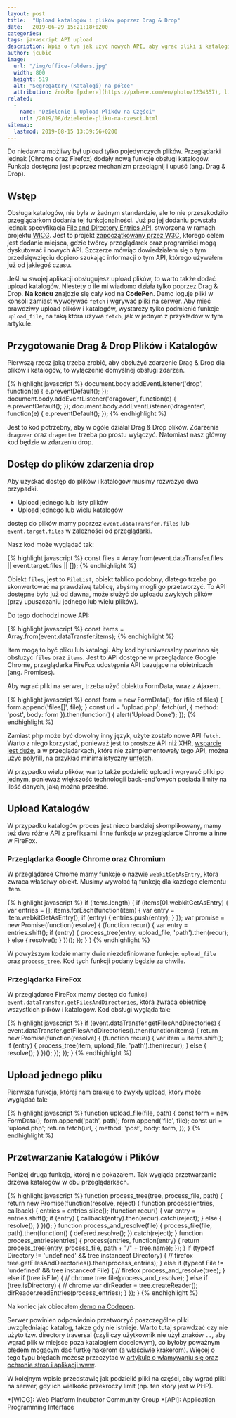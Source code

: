 ```yaml
---
layout: post
title:  "Upload katalogów i plików poprzez Drag & Drop"
date:   2019-06-29 15:21:18+0200
categories:
tags: javascript API upload
description: Wpis o tym jak użyć nowych API, aby wgrać pliki i katalogi na serwer. Upload plików i katalogów jest teraz możliwy poprzez Drag & Drop.
author: jcubic
image:
  url: "/img/office-folders.jpg"
  width: 800
  height: 519
  alt: "Segregatory (Katalogi) na półce"
  attribution: źródło [pxhere](https://pxhere.com/en/photo/1234357), licencja [CC0 Public Domain](https://creativecommons.org/publicdomain/zero/1.0/)
related:
  -
    name: "Dzielenie i Upload Plików na Części"
    url: /2019/08/dzielenie-pliku-na-czesci.html
sitemap:
  lastmod: 2019-08-15 13:39:56+0200
---
```


Do niedawna możliwy był upload tylko pojedynczych plików. Przeglądarki jednak (Chrome oraz Firefox)
dodały nową funkcje obsługi katalogów.  Funkcja dostępna jest poprzez mechanizm przeciągnij i upuść
(ang. Drag & Drop).

<!-- more -->

## Wstęp

Obsługa katalogów, nie była w żadnym standardzie, ale to nie przeszkodziło przeglądarkom dodania tej
funkcjonalności.  Już po jej dodaniu powstała jednak specyfikacja
[File and Directory Entries API](https://wicg.github.io/entries-api/), stworzona w ramach projektu
[WICG](https://wicg.io/). Jest to projekt
[zapoczątkowany przez W3C](https://www.w3.org/blog/2015/07/wicg/), którego celem jest dodanie
miejsca, gdzie twórcy przeglądarek oraz programiści mogą dyskutować i nowych API. Szczerze mówiąc
dowiedziałem się o tym przedsięwzięciu dopiero szukając informacji o tym API, którego używałem już
od jakiegoś czasu.

Jeśli w swojej aplikacji obsługujesz upload plików, to warto także dodać upload katalogów. Niestety
o ile mi wiadomo działa tylko poprzez Drag & Drop.  **Na końcu** znajdzie się cały kod na
**CodePen**. Demo loguje pliki w konsoli zamiast wywoływać `fetch` i wgrywać pliki na serwer. Aby
mieć prawdziwy upload plików i katalogów, wystarczy tylko podmienić funkcje `upload_file`, na taką
która używa `fetch`, jak w jednym z przykładów w tym artykule.

## Przygotowanie Drag & Drop Plików i Katalogów

Pierwszą rzecz jaką trzeba zrobić, aby obsłużyć zdarzenie Drag & Drop dla plików i katalogów, to
wyłączenie domyślnej obsługi zdarzeń.

{% highlight javascript %}
document.body.addEventListener('drop', function(e) {
    e.preventDefault();
});
document.body.addEventListener('dragover', function(e) {
    e.preventDefault();
});
document.body.addEventListener('dragenter', function(e) {
    e.preventDefault();
});
{% endhighlight %}

Jest to kod potrzebny, aby w ogóle działał Drag & Drop plików. Zdarzenia `dragover` oraz `dragenter`
trzeba po prostu wyłączyć. Natomiast nasz główny kod będzie w zdarzeniu drop.

## Dostęp do plików zdarzenia drop

Aby uzyskać dostęp do plików i katalogów musimy rozważyć dwa przypadki.

* Upload jednego lub listy plików
* Upload jednego lub wielu katalogów

dostęp do plików mamy poprzez `event.dataTransfer.files` lub  `event.target.files` w zależności od
przeglądarki.

Nasz kod może wyglądać tak:

{% highlight javascript %}
const files = Array.from(event.dataTransfer.files || event.target.files || []);
{% endhighlight %}

Obiekt `files`, jest to `FileList`, obiekt tablico podobny, dlatego trzeba go skonwertować na
prawdziwą tablicę, abyśmy mogli go przetworzyć. To API dostępne było już od dawna, może służyć do uploadu
zwykłych plików (przy upuszczaniu jednego lub wielu plików).

Do tego dochodzi nowe API:

{% highlight javascript %}
const items = Array.from(event.dataTransfer.items);
{% endhighlight %}

Item mogą to być pliku lub katalogi. Aby kod był uniwersalny powinno się obsłużyć `files` oraz `items`.
Jest to API dostępne w przeglądarce Google Chrome, przeglądarka FireFox udostępnia API bazujące na
obietnicach (ang. Promises).

Aby wgrać pliki na serwer, trzeba użyć obiektu FormData, wraz z Ajaxem.

{% highlight javascript %}
const form = new FormData();
for (file of files) {
    form.append('files[]', file);
}
const url = 'upload.php';
fetch(url, {
    method: 'post',
    body: form
}).then(function() {
    alert('Upload Done');
});
{% endhighlight %}

Zamiast php może być dowolny inny język, użyte zostało nowe API `fetch`. Warto z niego korzystać, ponieważ
jest to prostsze API niż XHR, [wsparcie jest duże](https://caniuse.com/#feat=fetch), a w przeglądarkach,
które nie zaimplementowały tego API, można użyć polyfill, na przykład minimalistyczny
[unfetch](https://github.com/developit/unfetch).

W przypadku wielu plików, warto także podzielić upload i wgrywać pliki po jednym, ponieważ większość
technologii back-end'owych posiada limity na ilość danych, jaką można przesłać.

## Upload Katalogów

W przypadku katalogów proces jest nieco bardziej skomplikowany, mamy też dwa różne API z prefiksami.
Inne funkcje w przeglądarce Chrome a inne w FireFox.

### Przeglądarka Google Chrome oraz Chromium

W przeglądarce Chrome mamy funkcje o nazwie `webkitGetAsEntry`, która zwraca właściwy obiekt. Musimy
wywołać tą funkcję dla każdego elementu item.

{% highlight javascript %}
if (items.length) {
    if (items[0].webkitGetAsEntry) {
        var entries = [];
        items.forEach(function(item) {
            var entry = item.webkitGetAsEntry();
            if (entry) {
                entries.push(entry);
            }
        });
        var promise = new Promise(function(resolve) {
            (function recur() {
                var entry = entries.shift();
                if (entry) {
                    process_tree(entry, upload_file, 'path').then(recur);
                } else {
                    resolve();
                }
            })();
        });
    }
}
{% endhighlight %}

W powyższym kodzie mamy dwie niezdefiniowane funkcje: `upload_file` oraz `process_tree`. Kod tych
funkcji podany będzie za chwile.

### Przeglądarka FireFox

W przeglądarce FireFox mamy dostęp do funkcji `event.dataTransfer.getFilesAndDirectories`, która
zwraca obietnicę wszystkich plików i katalogów. Kod obsługi wygląda tak:

{% highlight javascript %}
if (event.dataTransfer.getFilesAndDirectories) {
    event.dataTransfer.getFilesAndDirectories().then(function(items) {
        return new Promise(function(resolve) {
            (function recur() {
                var item = items.shift();
                if (entry) {
                    process_tree(item, upload_file, 'path').then(recur);
                } else {
                    resolve();
                }
            })();
        });
    });
}
{% endhighlight %}


## Upload jednego pliku

Pierwsza funkcja, której nam brakuje to zwykły upload, który może wyglądać tak:

{% highlight javascript %}
function upload_file(file, path) {
    const form = new FormData();
    form.append('path', path);
    form.append('file', file);
    const url = 'upload.php';
    return fetch(url, {
        method: 'post',
        body: form,
    });
}
{% endhighlight %}

## Przetwarzanie Katalogów i Plików

Poniżej druga funkcja, której nie pokazałem. Tak wygląda przetwarzanie drzewa katalogów w obu przeglądarkach.

{% highlight javascript %}
function process_tree(tree, process_file, path) {
    return new Promise(function(resolve, reject) {
        function process(entries, callback) {
            entries = entries.slice();
            (function recur() {
                var entry = entries.shift();
                if (entry) {
                    callback(entry).then(recur).catch(reject);
                } else {
                    resolve();
                }
            })();
        }
        function process_and_resolve(file) {
            process_file(file, path).then(function() {
                defered.resolve();
            }).catch(reject);
        }
        function process_entries(entries) {
            process(entries, function(entry) {
                return process_tree(entry, process_file, path + "/" + tree.name);
            });
        }
        if (typeof Directory != 'undefined' && tree instanceof Directory) { // firefox
            tree.getFilesAndDirectories().then(process_entries);
        } else if (typeof File != 'undefined' && tree instanceof File) { // firefox
            process_and_resolve(tree);
        } else if (tree.isFile) { // chrome
            tree.file(process_and_resolve);
        } else if (tree.isDirectory) { // chrome
            var dirReader = tree.createReader();
            dirReader.readEntries(process_entries);
        }
    });
}
{% endhighlight %}

Na koniec jak obiecałem [demo na Codepen](https://codepen.io/jcubic/pen/ZdvdVb?editors=0010).

Serwer powinien odpowiednio przetworzyć poszczególne pliki uwzględniając katalog, także gdy nie istnieje.
Warto tutaj sprawdzać czy nie użyto tzw. directory traversal (czyli czy użytkownik nie użył znaków `..`,
aby wgrać plik w miejsce poza katalogiem docelowym), co byłoby poważnym błędem mogącym dać furtkę
hakerom (a właściwie krakerom). Więcej o tego typu błędach możesz przeczytać w
[artykule o włamywaniu się oraz ochronie stron i aplikacji www](/2018/01/bledy-aplikacji-internetowych.html).


W kolejnym wpisie przedstawię jak podzielić pliki na części, aby wgrać pliki na serwer, gdy ich wielkość
przekroczy limit (np. ten który jest w PHP).

*[WICG]: Web Platform Incubator Community Group
*[API]: Application Programming Interface
